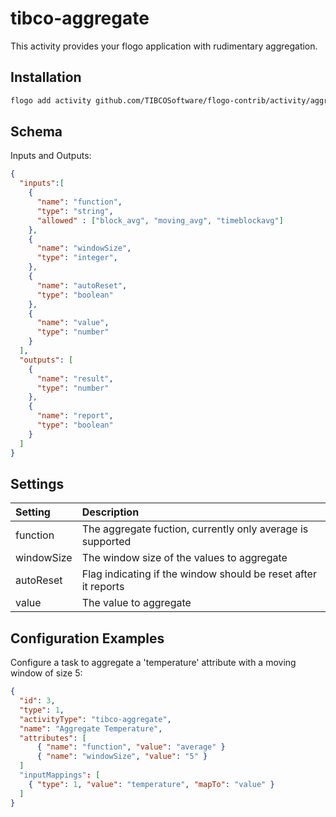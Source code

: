 # tibco-aggregate
This activity provides your flogo application with rudimentary aggregation.


## Installation

```bash
flogo add activity github.com/TIBCOSoftware/flogo-contrib/activity/aggregate
```

## Schema
Inputs and Outputs:

```json
{
  "inputs":[
    {
      "name": "function",
      "type": "string",
      "allowed" : ["block_avg", "moving_avg", "timeblockavg"]
    },
    {
      "name": "windowSize",
      "type": "integer",
    },
    {
      "name": "autoReset",
      "type": "boolean"
    },
    {
      "name": "value",
      "type": "number"
    }
  ],
  "outputs": [
    {
      "name": "result",
      "type": "number"
    },
    {
      "name": "report",
      "type": "boolean"
    }
  ]
}
```
## Settings
| Setting   | Description    |
|:----------|:---------------|
| function   | The aggregate fuction, currently only average is supported |
| windowSize  | The window size of the values to aggregate |
| autoReset | Flag indicating if the window should be reset after it reports |
| value | The value to aggregate |


## Configuration Examples

Configure a task to aggregate a 'temperature' attribute with a moving window of size 5:

```json
{
  "id": 3,
  "type": 1,
  "activityType": "tibco-aggregate",
  "name": "Aggregate Temperature",
  "attributes": [
      { "name": "function", "value": "average" }
      { "name": "windowSize", "value": "5" }
  ]
  "inputMappings": [
    { "type": 1, "value": "temperature", "mapTo": "value" }
  ]
}
```
